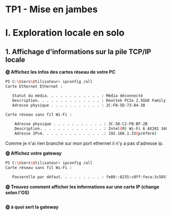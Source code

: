 # TP1 - Mise en jambes

# I. Exploration locale en solo

## 1. Affichage d'informations sur la pile TCP/IP locale

**🌞 Affichez les infos des cartes réseau de votre PC**
```bash
PS C:\Users\Utilisateur> ipconfig /all
Carte Ethernet Ethernet :

   Statut du média. . . . . . . . . . . . : Média déconnecté
   Description. . . . . . . . . . . . . . : Realtek PCIe 2.5GbE Family Controller
   Adresse physique . . . . . . . . . . . : 2C-F0-5D-73-84-38
   
Carte réseau sans fil Wi-Fi :

    Adresse physique . . . . . . . . . . . : 3C-58-C2-FB-BF-2B
    Description. . . . . . . . . . . . . . : Intel(R) Wi-Fi 6 AX201 160MHz
    Adresse IPv4. . . . . . . . . . . . . .: 192.168.1.33(préféré)
``` 
Comme je n'ai rien branché sur mon port ethernet il n'y a pas d'adresse ip.

**🌞 Affichez votre gateway**

```bash
PS C:\Users\Utilisateur> ipconfig /all
Carte réseau sans fil Wi-Fi :

   Passerelle par défaut. . . . . . . . . : fe80::6235:c0ff:feca:3c58%7
```

**🌞 Trouvez comment afficher les informations sur une carte IP (change selon l'OS)**

![]()

**🌞 à quoi sert la gateway**